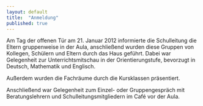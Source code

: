 ```yaml
---
layout: default
title:  "Anmeldung"
published: true
---
```



Am Tag der offenen Tür am 21. Januar 2012 informierte die Schulleitung die Eltern gruppenweise in der Aula, anschließend wurden diese Gruppen von Kollegen, Schülern und Eltern durch das Haus geführt. Dabei war Gelegenheit zur Unterrichtsmitschau in der Orientierungstufe, bevorzugt in Deutsch, Mathematik und Englisch.

Außerdem wurden die Fachräume durch die Kursklassen präsentiert.

Anschließend war Gelegenheit zum Einzel- oder Gruppengespräch mit Beratungslehrern und Schulleitungsmitgliedern im Café vor der Aula.


